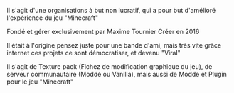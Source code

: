 Il s'agit d'une organisations à but non lucratif, qui a pour but d'amélioré l'expérience du jeu "Minecraft"

Fondé et gérer exclusivement par Maxime Tournier
Créer en 2016

Il était à l'origine pensez juste pour une bande d'ami, mais très vite grâce internet ces projets ce sont démocratiser, et devenu "Viral"

Il s'agit de Texture pack (Fichez de modification graphique du jeu), de serveur communautaire (Moddé ou Vanilla), mais aussi de Modde et Plugin pour le jeu "Minecraft"
